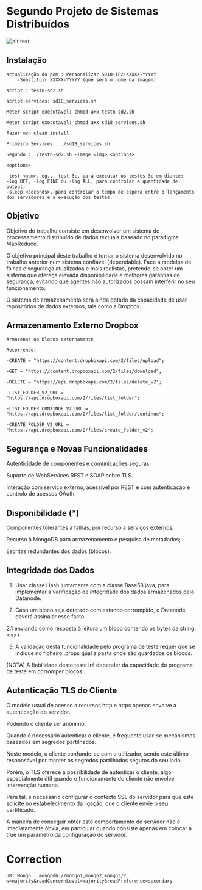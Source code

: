 # Segundo Projeto de Sistemas Distribuídos

![alt text](http://asc.di.fct.unl.pt/sd/labs/tp2/tp2-updated-architecture.png)

## Instalação
	
	actualização do pom : Personalizar SD18-TP2-XXXXX-YYYYY
		-Substituir XXXXX-YYYYY (que será o nome da imagem)

	script : testn-sd2.sh

	script-services: sd18_services.sh

	Meter script executável: chmod a+x testn-sd2.sh

	Meter script executavel: chmod a+x sd18_services.sh

	Fazer mvn clean install
	
	Primeiro Services : ./sd18_services.sh

	Segundo : ./testn-sd2.sh -image <img> <options>

	<options>

	-test <num>, eg., -test 3c, para executar os testes 3c em diante;
	-log OFF, -log FINE ou -log ALL, para controlar a quantidade de output;
	-sleep <seconds>, para controlar o tempo de espera entre o lançamento dos servidores e a execução dos testes.

## Objetivo

Objetivo do trabalho consiste em desenvolver um sistema de processamento distribuído de dados textuais baseado no paradigma MapReduce.

O objetivo principal deste trabalho é tornar o sistema desenvolvido no trabalho anterior num sistema confiável (dependable). Face a modelos de falhas e segurança atualizados e mais realistas, pretende-se obter um sistema que ofereça elevada disponibilidade e melhores garantias de segurança, evitando que agentes não autorizados possam interferir no seu funcionamento.

O sistema de armazenamento será ainda dotado da capacidade de usar repositórios de dados externos, tais como a Dropbox.



## Armazenamento Externo Dropbox
	
	Armazenar os Blocos externamente

	Recorrendo:

	-CREATE = "https://content.dropboxapi.com/2/files/upload";

	-GET = "https://content.dropboxapi.com/2/files/download";
	
	-DELETE = "https://api.dropboxapi.com/2/files/delete_v2";

	-LIST_FOLDER_V2_URL = "https://api.dropboxapi.com/2/files/list_folder";

	-LIST_FOLDER_CONTINUE_V2_URL = "https://api.dropboxapi.com/2/files/list_folder/continue";

	-CREATE_FOLDER_V2_URL = "https://api.dropboxapi.com/2/files/create_folder_v2";

## Segurança e Novas Funcionalidades

Autenticidade de componentes e comunicações seguras;

Suporte de WebServices REST e SOAP sobre TLS.

Interação com serviço externo, acessível por REST e com autenticação e controlo de acessos OAuth.

## Disponibilidade (*)

Componentes tolerantes a falhas, por recurso a serviços externos;

Recurso à MongoDB para armazenamento e pesquisa de metadados;

Escritas redundantes dos dados (blocos).

## Integridade dos Dados

1. Usar classe Hash juntamente com a classe Base58.java, para implementar a verificação de integridade dos dados armazenados pelo Datanode.

2. Caso um bloco seja detetado com estando corrompido, o Datanode deverá assinalar esse facto.

  2.1 enviando como resposta à leitura um bloco contendo os bytes da string: <<<CORRUPTED BLOCK>>>

3. A validação desta funcionalidade pelo programa de teste requer que se indique no ficheiro .props qual a pasta onde são guardados os blocos.
	
(NOTA) A fiabilidade deste teste irá depender da capacidade do programa de teste em corromper blocos...

## Autenticação TLS do Cliente

O modelo usual de acesso a recursos http e https apenas envolve a autenticação do servidor.

Podendo o cliente ser anónimo. 

Quando é necessário autenticar o cliente, é frequente usar-se mecanismos baseados em segredos partilhados. 

Neste modelo, o cliente confunde-se com o utilizador, sendo este último responsável por manter os segredos partilhados seguros do seu lado. 

Porém, o TLS oferece a possibilidade de autenticar o cliente, algo especialmente útil quando o funcionamente do cliente não envolve intervenção humana. 

Para tal, é necessário configurar o contexto SSL do servidor para que este solicite no estabelecimento da ligação, que o cliente envie o seu certificado. 

A maneira de conseguir obter este comportamento do servidor não é imediatamente óbvia, em particular quando consiste apenas em colocar a true um parâmetro da configuração do servidor.

# Correction

	URI Mongo : mongodb://mongo1,mongo2,mongo3/?w=majority&readConcernLevel=majority&readPreference=secondary

	

